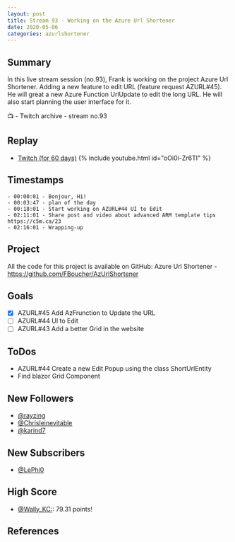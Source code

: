 ```yaml
---
layout: post
title: Stream 93 - Working on the Azure Url Shortener
date: 2020-05-06
categories: azurlshortener
---
```


## Summary

In this live stream session (no.93), Frank is working on the project Azure Url Shortener. Adding a new feature to edit URL (feature request AZURL#45). He will great a new Azure Function UrlUpdate to edit the long URL. He will also start planning the user interface for it.  

📺 - Twitch archive - stream no.93

## Replay


- [Twitch (for 60 days)](https://www.twitch.tv/videos/612824625)
{% include youtube.html id="oOi0i-Zr6TI" %}
<br/><!--more-->


## Timestamps


    - 00:00:01 - Bonjour, Hi!
    - 00:03:47 - plan of the day
    - 00:18:01 - Start working on AZURL#44 UI to Edit
    - 02:11:01 - Share post and video about advanced ARM template tips https://c5m.ca/23
    - 02:16:01 - Wrapping-up

Project
-------

All the code for this project is available on GitHub: Azure Url Shortener - https://github.com/FBoucher/AzUrlShortener

Goals
-----

- [X] AZURL#45 Add AzFrunction to Update the URL
- [ ] AZURL#44 UI to Edit
- [ ] AZURL#43 Add a better Grid in the website

ToDos
-----
- AZURL#44 Create a new Edit Popup using the class ShortUrlEntity
- Find blazor Grid Component


New Followers
-------------

- [@rayzing](https://www.twitch.tv/rayzing)
- [@Chrisleinevitable](https://www.twitch.tv/Chrisleinevitable)
- [@karind7](https://www.twitch.tv/karind7)


New Subscribers
---------------

- [@LePhi0](https://www.twitch.tv/LePhi0)


High Score
------

- [@Wally_KC:](https://www.twitch.tv/Wally_KC:):  79.31 points!


References
----------

